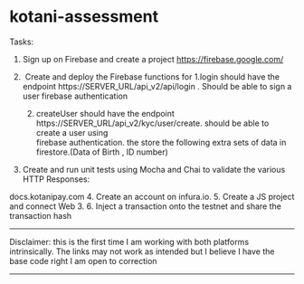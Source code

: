 # kotani-assessment

Tasks: 
1. Sign up on Firebase and create a project
    https://firebase.google.com/
2.  Create and deploy the Firebase  functions for 
    1.login
      should have the endpoint https://SERVER_URL/api_v2/api/login . Should be able to sign a user firebase       authentication 


    2. createUser
       should have the endpoint https://SERVER_URL/api_v2/kyc/user/create. should be able to create a user using    
       firebase authentication. the store the following extra sets of data in firestore.(Data of Birth , ID number)
  
3. Create and run unit tests using Mocha and Chai to validate the various HTTP Responses:


docs.kotanipay.com
4. Create an account on infura.io.
5. Create a JS project and connect Web 3.
6. Inject a transaction onto the testnet and share the transaction hash


****
Disclaimer: 
this is the first time I am working with both platforms intrinsically. The links may not work as intended but I believe I have the base code right
I am open to correction
****
